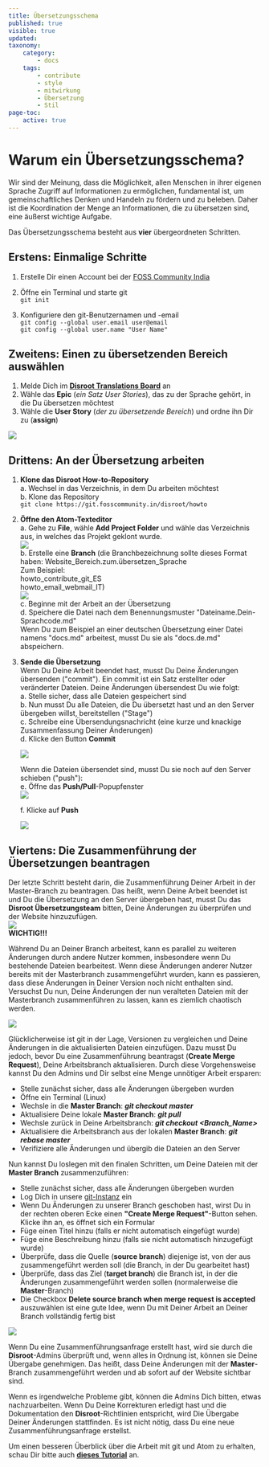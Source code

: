 ```yaml
---
title: Übersetzungsschema
published: true
visible: true
updated:
taxonomy:
    category:
        - docs
    tags:
        - contribute
        - style
        - mitwirkung
        - Übersetzung
        - Stil
page-toc:
    active: true
---
```



# Warum ein Übersetzungsschema?
Wir sind der Meinung, dass die Möglichkeit, allen Menschen in ihrer eigenen Sprache Zugriff auf Informationen zu ermöglichen, fundamental ist, um gemeinschaftliches Denken und Handeln zu fördern und zu beleben. Daher ist die Koordination der Menge an Informationen, die zu übersetzen sind, eine äußerst wichtige Aufgabe.

Das Übersetzungsschema besteht aus **vier** übergeordneten Schritten.

## Erstens: Einmalige Schritte
1. Erstelle Dir einen Account bei der [FOSS Community India](https://git.fosscommunity.in/users/sign_in)
2. Öffne ein Terminal und starte git<br>
`git init`<br>

3. Konfiguriere den git-Benutzernamen und -email<br>
`git config --global user.email user@email`<br>
`git config --global user.name "User Name"`<br>


## Zweitens: Einen zu übersetzenden Bereich auswählen
1. Melde Dich im [**Disroot Translations Board**](https://board.disroot.org/project/fede-disroot-translations/timeline) an
2. Wähle das **Epic** (*ein Satz User Stories*), das zu der Sprache gehört, in die Du übersetzen möchtest
3. Wähle die **User Story** (*der zu übersetzende Bereich*) und ordne ihn Dir zu (**assign**)<br>

![](de/assign.gif)

## Drittens: An der Übersetzung arbeiten
1. **Klone das Disroot How-to-Repository**<br>
    a. Wechsel in das Verzeichnis, in dem Du arbeiten möchtest<br>
    b. Klone das Repository<br>
    `git clone https://git.fosscommunity.in/disroot/howto`
2. **Öffne den Atom-Texteditor**<br>
    a. Gehe zu **File**, wähle **Add Project Folder** und wähle das Verzeichnis aus, in welches das Projekt geklont wurde.<br>
![](de/atom_interface1.png)<br>
    b. Erstelle eine **Branch** (die Branchbezeichnung sollte dieses Format haben: Website_Bereich.zum.übersetzen_Sprache<br>
    Zum Beispiel:<br>
    howto_contribute_git_ES<br>
    howto_email_webmail_IT)<br>![](de/branch_01.gif)<br>
    c. Beginne mit der Arbeit an der Übersetzung<br>
    d. Speichere die Datei nach dem Benennungsmuster "Dateiname.Dein-Sprachcode.md"<br>
    Wenn Du zum Beispiel an einer deutschen Übersetzung einer Datei namens "docs.md" arbeitest, musst Du sie als "docs.de.md" abspeichern.

3. **Sende die Übersetzung**<br>
    Wenn Du Deine Arbeit beendet hast, musst Du Deine Änderungen übersenden ("commit"). Ein commit ist ein Satz erstellter oder veränderter Dateien. Deine Änderungen übersendest Du wie folgt:<br>
    a. Stelle sicher, dass alle Dateien gespeichert sind<br>
    b. Nun musst Du alle Dateien, die Du übersetzt hast und an den Server übergeben willst, bereitstellen ("Stage")<br>
    c. Schreibe eine Übersendungsnachricht (eine kurze und knackige Zusammenfassung Deiner Änderungen)<br>
    d. Klicke den Button **Commit**<br>

    ![](de/commit.gif)<br>

    Wenn die Dateien übersendet sind, musst Du sie noch auf den Server schieben ("push"):<br>
    e. Öffne das **Push/Pull**-Popupfenster<br>
![](de/pull_push.png)<br>

    f. Klicke auf **Push**<br>

    ![](de/push.gif)<br>

## Viertens: Die Zusammenführung der Übersetzungen beantragen
Der letzte Schritt besteht darin, die Zusammenführung Deiner Arbeit in der Master-Branch zu beantragen. Das heißt, wenn Deine Arbeit beendet ist und Du die Übersetzung an den Server übergeben hast, musst Du das **Disroot Übersetzungsteam** bitten, Deine Änderungen zu überprüfen und der Website hinzuzufügen.<br>
![](de/note.png) <br>**WICHTIG!!!**

Während Du an Deiner Branch arbeitest, kann es parallel zu weiteren Änderungen durch andere Nutzer kommen, insbesondere wenn Du bestehende Dateien bearbeitest. Wenn diese Änderungen anderer Nutzer bereits mit der Masterbranch zusammengeführt wurden, kann es passieren, dass diese Änderungen in Deiner Version noch nicht enthalten sind. Versuchst Du nun, Deine Änderungen der nun veralteten Dateien mit der Masterbranch zusammenführen zu lassen, kann es ziemlich chaotisch werden.

![](de/git-merge_chaos.gif)

Glücklicherweise ist git in der Lage, Versionen zu vergleichen und Deine Änderungen in die aktualisierten Dateien einzufügen. Dazu musst Du jedoch, bevor Du eine Zusammenführung beantragst (**Create Merge Request**), Deine Arbeitsbranch aktualisieren. Durch diese Vorgehensweise kannst Du den Admins und Dir selbst eine Menge unnötiger Arbeit ersparen:

 - Stelle zunächst sicher, dass alle Änderungen übergeben wurden
 - Öffne ein Terminal (Linux)
 - Wechsle in die **Master Branch**: ***git checkout master***
 - Aktualisiere Deine lokale **Master Branch**: ***git pull***
 - Wechsle zurück in Deine Arbeitsbranch: ***git checkout <Branch_Name>***
 - Aktualisiere die Arbeitsbranch aus der lokalen **Master Branch**: ***git rebase master***
 - Verifiziere alle Änderungen und übergib die Dateien an den Server

Nun kannst Du loslegen mit den finalen Schritten, um Deine Dateien mit der **Master Branch** zusammenzuführen:

- Stelle zunächst sicher, dass alle Änderungen übergeben wurden
- Log Dich in unsere [git-Instanz](https://git.fosscommunity.in) ein
- Wenn Du Änderungen zu unserer Branch geschoben hast, wirst Du in der rechten oberen Ecke einen **"Create Merge Request"**-Button sehen. Klicke ihn an, es öffnet sich ein Formular
- Füge einen Titel hinzu (falls er nicht automatisch eingefügt wurde)
- Füge eine Beschreibung hinzu (falls sie nicht automatisch hinzugefügt wurde)
- Überprüfe, dass die Quelle (**source branch**) diejenige ist, von der aus zusammengeführt werden soll (die Branch, in der Du gearbeitet hast)
- Überprüfe, dass das Ziel (**target branch**) die Branch ist, in der die Änderungen zusammengeführt werden sollen (normalerweise die **Master**-Branch)
- Die Checkbox **Delete source branch when merge request is accepted** auszuwählen ist eine gute Idee, wenn Du mit Deiner Arbeit an Deiner Branch vollständig fertig bist

![](de/git-merge_request.gif)

Wenn Du eine Zusammenführungsanfrage erstellt hast, wird sie durch die **Disroot**-Admins überprüft und, wenn alles in Ordnung ist, können sie Deine Übergabe genehmigen. Das heißt, dass Deine Änderungen mit der **Master**-Branch zusammengeführt werden und ab sofort auf der Website sichtbar sind.

Wenn es irgendwelche Probleme gibt, können die Admins Dich bitten, etwas nachzuarbeiten. Wenn Du Deine Korrekturen erledigt hast und die Dokumentation den **Disroot**-Richtlinien entspricht, wird Die Übergabe Deiner Änderungen stattfinden. Es ist nicht nötig, dass Du eine neue Zusammenführungsanfrage erstellst.
<br>

Um einen besseren Überblick über die Arbeit mit git und Atom zu erhalten, schau Dir bitte auch [**dieses Tutorial**](https://howto.disroot.org/en/contribute/git/how-to-use-git) an.
